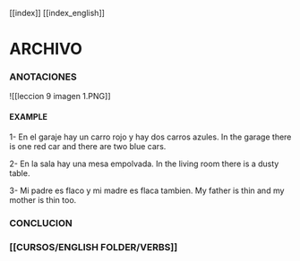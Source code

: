 [[index]]
[[index_english]]


# ARCHIVO


### ANOTACIONES
![[leccion 9 imagen 1.PNG]]

#### EXAMPLE
1- En el garaje hay un carro rojo y hay dos carros azules.
In the garage there is one red car and there are two blue cars.

2- En la sala hay una mesa empolvada.
In the living room there is a dusty table.

3- Mi padre es flaco y mi madre es flaca tambien.
My father is thin and my mother is thin too.

### CONCLUCION



### [[CURSOS/ENGLISH FOLDER/VERBS]]
